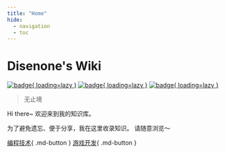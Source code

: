 ```yaml
---
title: "Home"
hide:
  - navigation
  - toc
---
```


<!-- no translate -->

# Disenone's Wiki

[![badge](https://github.com/disenone/wiki/actions/workflows/Build.yml/badge.svg?label=Build&style=flat-square){ loading=lazy }](https://github.com/disenone/wiki/actions)
[![badge](https://img.shields.io/github/last-commit/disenone/wiki?color=FCD734&label=Last%20commit&style=flat-square){ loading=lazy }](https://github.com/disenone/wiki/commits/main)
[![badge](https://img.shields.io/badge/Contact%20%26%20Subscribe-me-34ABE0?&style=flat-square){ loading=lazy }](contact-and-subscribe)

> 无止境

Hi there~ 欢迎来到我的知识库。

为了避免遗忘、便于分享，我在这里收录知识。
请随意浏览～

[编程技术](cpp-C和Cpp的命令行参数处理总结){ .md-button }
[游戏开发](game-游戏AOI算法解析和性能实测){ .md-button }
